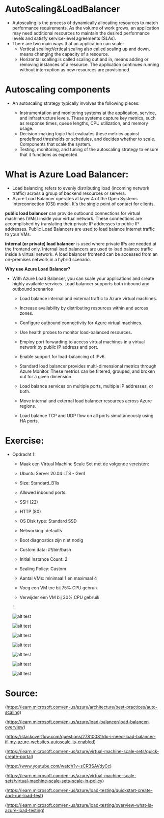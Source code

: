 # AutoScaling&LoadBalancer

- Autoscaling is the process of dynamically allocating resources to match performance requirements. As the volume of work grows, an application may need additional resources to maintain the desired performance levels and satisfy service-level agreements (SLAs).
- There are two main ways that an application can scale:
     - Vertical scaling:Vertical scaling also called scaling up and down, means changing the capacity of a resource.
     - Horizontal scalling:is called scaling out and in, means adding or removing instances of a resource. The application continues running without interruption as new resources are provisioned.

# Autoscaling components
 - An autoscaling strategy typically involves the following pieces:

     - Instrumentation and monitoring systems at the application, service, and infrastructure levels. These systems capture key metrics, such as response times, queue lengths, CPU utilization, and memory usage.
     - Decision-making logic that evaluates these metrics against     predefined thresholds or schedules, and decides whether to scale.
      Components that scale the system.
     - Testing, monitoring, and tuning of the autoscaling strategy to ensure that it functions as expected.

# What is Azure Load Balancer:
- Load balancing refers to evenly distributing load (incoming network traffic) across a group of backend resources or servers.
- Azure Load Balancer operates at layer 4 of the Open Systems Interconnection (OSI) model. It's the single point of contact for clients.

 **public load balancer** can provide outbound connections for virtual machines (VMs) inside your virtual network. These connections are accomplished by translating their private IP addresses to public IP addresses. Public Load Balancers are used to load balance internet traffic to your VMs.

 **internal (or private) load balancer** is used where private IPs are needed at the frontend only. Internal load balancers are used to load balance traffic inside a virtual network. A load balancer frontend can be accessed from an on-premises network in a hybrid scenario.

 **Why use Azure Load Balancer?**
- With Azure Load Balancer, you can scale your applications and create highly available services. Load balancer supports both inbound and outbound scenarios

   - Load balance internal and external traffic to Azure virtual machines.

   - Increase availability by distributing resources within and across zones.

   - Configure outbound connectivity for Azure virtual machines.

   - Use health probes to monitor load-balanced resources.

   - Employ port forwarding to access virtual machines in a virtual network by public IP address and port.

   - Enable support for load-balancing of IPv6.

   - Standard load balancer provides multi-dimensional metrics through Azure Monitor. These metrics can be filtered, grouped, and broken out for a given dimension. 
   - Load balance services on multiple ports, multiple IP addresses, or both.

   - Move internal and external load balancer resources across Azure regions.

   - Load balance TCP and UDP flow on all ports simultaneously using HA ports.


# Exercise:

- Opdracht 1:
   - Maak een Virtual Machine Scale Set met de volgende vereisten:
   -	Ubuntu Server 20.04 LTS - Gen1
   -	Size: Standard_B1ls
   -	Allowed inbound ports:
   -	SSH (22)
   - HTTP (80)
   -	OS Disk type: Standard SSD
   -	Networking: defaults
   -	Boot diagnostics zijn niet nodig
   -	Custom data: 
	#!/bin/bash

   - Initial Instance Count: 2
   - Scaling Policy: Custom
   - Aantal VMs: minimaal 1 en maximaal 4
   - Voeg een VM toe bij 75% CPU gebruik
   - Verwijder een VM bij 30% CPU gebruik

   !


   ![alt test](../00_includes/Azure2week6/azure11vmscaleset.png "azure11vmscaleset.png")

   ![alt test](../00_includes/Azure2week6/azure10apache.png"azure10apazhe.png")

   ![alt test](../00_includes/Azure2week6/azure11networking.png "azurenetworking.png")

   ![alt test](../00_includes/Azure2week6/azure11instaces.png "azure11instaces.png")

   ![alt test](../00_includes/Azure2week6/azure11powershell.png "azure11powershell.png")

   ![alt test](../00_includes/Azure2week6/azure11cpu.png "azure11cpu.png")

   ![alt test](../00_includes/Azure2week6/azure11cpupersen.png "azure11cpupersen.png")

























# Source:

(https://learn.microsoft.com/en-us/azure/architecture/best-practices/auto-scaling)

(https://learn.microsoft.com/en-us/azure/load-balancer/load-balancer-overview)

(https://stackoverflow.com/questions/27810081/do-i-need-load-balancer-if-my-azure-websites-autoscale-is-enabled)

(https://learn.microsoft.com/en-us/azure/virtual-machine-scale-sets/quick-create-portal)

(https://www.youtube.com/watch?v=sCR3SAVdyCc)

(https://learn.microsoft.com/en-us/azure/virtual-machine-scale-sets/virtual-machine-scale-sets-scale-in-policy)

(https://learn.microsoft.com/en-us/azure/load-testing/quickstart-create-and-run-load-test)

(https://learn.microsoft.com/en-us/azure/load-testing/overview-what-is-azure-load-testing)


